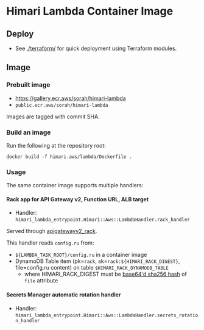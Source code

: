# Himari Lambda Container Image

## Deploy

- See [./terraform/](./terraform/) for quick deployment using Terraform modules.

## Image

### Prebuilt image

- https://gallery.ecr.aws/sorah/himari-lambda
- `public.ecr.aws/sorah/himari-lambda`

Images are tagged with commit SHA.

### Build an image

Run the following at the repository root:

```
docker build -f himari-aws/lambda/Dockerfile .
```

### Usage

The same container image supports multiple handlers:

#### Rack app for API Gateway v2, Function URL, ALB target

- Handler: `himari_lambda_entrypoint.Himari::Aws::LambdaHandler.rack_handler`

Served through [apigatewayv2_rack](https://github.com/sorah/apigatewayv2_rack).

This handler reads `config.ru` from:

- `${LAMBDA_TASK_ROOT}/config.ru` in a container image
- DynamoDB Table item (pk=`rack`, sk=`rack:${HIMARI_RACK_DIGEST}`, file=config.ru content) on table `$HIMARI_RACK_DYNAMODB_TABLE`
  - where HIMARI_RACK_DIGEST must be [base64'd sha256 hash](https://developer.hashicorp.com/terraform/language/functions/base64sha256) of `file` attribute

#### Secrets Manager automatic rotation handler

- Handler: `himari_lambda_entrypoint.Himari::Aws::LambdaHandler.secrets_rotation_handler`
